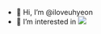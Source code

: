 - 👋 Hi, I’m @iloveuhyeon
- 👀 I’m interested in <a href="https://flutter.dev" target="_blank"><img src="https://img.shields.io/badge/flutter-2ECCFA?style=for-the-badge&logo=flutter&logoColor=FFFFFF"/></a>
